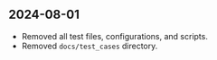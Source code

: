 ## 2024-08-01

- Removed all test files, configurations, and scripts.
- Removed `docs/test_cases` directory.